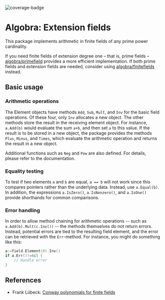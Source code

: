 ![coverage-badge](https://img.shields.io/badge/coverage-90.6%25-brightgreen?cacheSeconds=86400&style=flat)
# Algobra: Extension fields
This package implements arithmetic in finite fields of any prime power cardinality.

If you need finite fields of extension degree one &ndash; that is, prime fields &ndash; [algobra/primefield](https://github.com/ReneBoedker/algobra/tree/master/primefield) provides a more efficient implementation. If both prime fields and extension fields are needed, consider using [algobra/finitefields](https://github.com/ReneBoedker/algobra/tree/master/finitefield) instead.

## Basic usage
### Arithmetic operations
The Element objects have methods `Add`, `Sub`, `Mult`, and `Inv` for the basic field operations. Of these four, only `Inv` allocates a new object. The other methods store the result in the receiving element object. For instance, `a.Add(b)` would evaluate the sum `a+b`, and then set `a` to this value. If the result is to be stored in a new object, the package provides the methods `Plus`, `Minus`, and `Times`, which evaluate the arithmetic operation and returns the result in a new object.

Additional functions such as `Neg` and `Pow` are also defined. For details, please refer to the documentation.

### Equality testing
To test if two elements `a` and `b` are equal, `a == b` will not work since this compares pointers rather than the underlying data. Instead, use `a.Equal(b)`. In addition, the expressions `a.IsZero()`, `a.IsNonzero()`, and `a.IsOne()` provide shorthands for common comparisons.

### Error handling
In order to allow method chaining for arithmetic operations -- such as `a.Add(b).Mult(c.Inv())` -- the methods themselves do not return errors. Instead, potential errors are tied to the resulting field element, and the error can be retrieved with the `Err`-method. For instance, you might do something like this:
``` go
a:=field.Element(0).Inv()
if a.Err()!=nil {
    // Handle error
}
```

## References
* Frank Lübeck: [Conway polynomials for finite fields](http://www.math.rwth-aachen.de/~Frank.Luebeck/data/ConwayPol/index.html)
